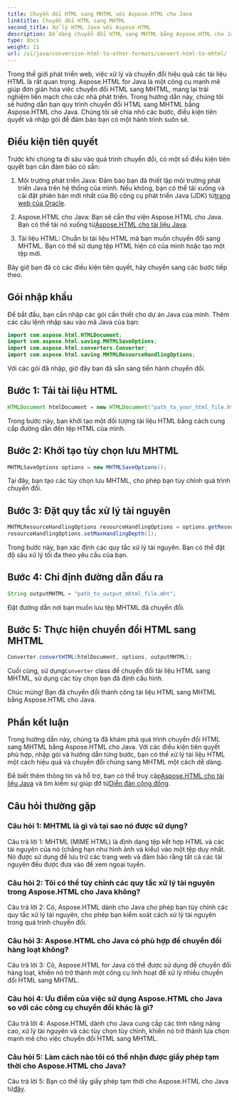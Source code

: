 ```yaml
---
title: Chuyển đổi HTML sang MHTML với Aspose.HTML cho Java
linktitle: Chuyển đổi HTML sang MHTML
second_title: Xử lý HTML Java với Aspose.HTML
description: Dễ dàng chuyển đổi HTML sang MHTML bằng Aspose.HTML cho Java. Hãy làm theo hướng dẫn từng bước của chúng tôi để chuyển đổi HTML sang MHTML hiệu quả.
type: docs
weight: 11
url: /vi/java/conversion-html-to-other-formats/convert-html-to-mhtml/
---
```

Trong thế giới phát triển web, việc xử lý và chuyển đổi hiệu quả các tài liệu HTML là rất quan trọng. Aspose.HTML for Java là một công cụ mạnh mẽ giúp đơn giản hóa việc chuyển đổi HTML sang MHTML, mang lại trải nghiệm liền mạch cho các nhà phát triển. Trong hướng dẫn này, chúng tôi sẽ hướng dẫn bạn quy trình chuyển đổi HTML sang MHTML bằng Aspose.HTML cho Java. Chúng tôi sẽ chia nhỏ các bước, điều kiện tiên quyết và nhập gói để đảm bảo bạn có một hành trình suôn sẻ.

## Điều kiện tiên quyết

Trước khi chúng ta đi sâu vào quá trình chuyển đổi, có một số điều kiện tiên quyết bạn cần đảm bảo có sẵn:

1. Môi trường phát triển Java: Đảm bảo bạn đã thiết lập môi trường phát triển Java trên hệ thống của mình. Nếu không, bạn có thể tải xuống và cài đặt phiên bản mới nhất của Bộ công cụ phát triển Java (JDK) từ[trang web của Oracle](https://www.oracle.com/java/technologies/javase-downloads.html).

2.  Aspose.HTML cho Java: Bạn sẽ cần thư viện Aspose.HTML cho Java. Bạn có thể tải nó xuống từ[Aspose.HTML cho tài liệu Java](https://reference.aspose.com/html/java/).

3. Tài liệu HTML: Chuẩn bị tài liệu HTML mà bạn muốn chuyển đổi sang MHTML. Bạn có thể sử dụng tệp HTML hiện có của mình hoặc tạo một tệp mới.

Bây giờ bạn đã có các điều kiện tiên quyết, hãy chuyển sang các bước tiếp theo.

## Gói nhập khẩu

Để bắt đầu, bạn cần nhập các gói cần thiết cho dự án Java của mình. Thêm các câu lệnh nhập sau vào mã Java của bạn:

```java
import com.aspose.html.HTMLDocument;
import com.aspose.html.saving.MHTMLSaveOptions;
import com.aspose.html.converters.Converter;
import com.aspose.html.saving.MHTMLResourceHandlingOptions;
```

Với các gói đã nhập, giờ đây bạn đã sẵn sàng tiến hành chuyển đổi.

## Bước 1: Tải tài liệu HTML

```java
HTMLDocument htmlDocument = new HTMLDocument("path_to_your_html_file.html");
```

Trong bước này, bạn khởi tạo một đối tượng tài liệu HTML bằng cách cung cấp đường dẫn đến tệp HTML của mình.

## Bước 2: Khởi tạo tùy chọn lưu MHTML

```java
MHTMLSaveOptions options = new MHTMLSaveOptions();
```

Tại đây, bạn tạo các tùy chọn lưu MHTML, cho phép bạn tùy chỉnh quá trình chuyển đổi.

## Bước 3: Đặt quy tắc xử lý tài nguyên

```java
MHTMLResourceHandlingOptions resourceHandlingOptions = options.getResourceHandlingOptions();
resourceHandlingOptions.setMaxHandlingDepth(1);
```

Trong bước này, bạn xác định các quy tắc xử lý tài nguyên. Bạn có thể đặt độ sâu xử lý tối đa theo yêu cầu của bạn.

## Bước 4: Chỉ định đường dẫn đầu ra

```java
String outputMHTML = "path_to_output_mhtml_file.mht";
```

Đặt đường dẫn nơi bạn muốn lưu tệp MHTML đã chuyển đổi.

## Bước 5: Thực hiện chuyển đổi HTML sang MHTML

```java
Converter.convertHTML(htmlDocument, options, outputMHTML);
```

 Cuối cùng, sử dụng`Converter` class để chuyển đổi tài liệu HTML sang MHTML, sử dụng các tùy chọn bạn đã định cấu hình.

Chúc mừng! Bạn đã chuyển đổi thành công tài liệu HTML sang MHTML bằng Aspose.HTML cho Java.

## Phần kết luận

Trong hướng dẫn này, chúng ta đã khám phá quá trình chuyển đổi HTML sang MHTML bằng Aspose.HTML cho Java. Với các điều kiện tiên quyết phù hợp, nhập gói và hướng dẫn từng bước, bạn có thể xử lý tài liệu HTML một cách hiệu quả và chuyển đổi chúng sang MHTML một cách dễ dàng.

 Để biết thêm thông tin và hỗ trợ, bạn có thể truy cập[Aspose.HTML cho tài liệu Java](https://reference.aspose.com/html/java/) và tìm kiếm sự giúp đỡ từ[Diễn đàn cộng đồng](https://forum.aspose.com/).

## Câu hỏi thường gặp

### Câu hỏi 1: MHTML là gì và tại sao nó được sử dụng?

Câu trả lời 1: MHTML (MIME HTML) là định dạng tệp kết hợp HTML và các tài nguyên của nó (chẳng hạn như hình ảnh và kiểu) vào một tệp duy nhất. Nó được sử dụng để lưu trữ các trang web và đảm bảo rằng tất cả các tài nguyên đều được đưa vào để xem ngoại tuyến.

### Câu hỏi 2: Tôi có thể tùy chỉnh các quy tắc xử lý tài nguyên trong Aspose.HTML cho Java không?

Câu trả lời 2: Có, Aspose.HTML dành cho Java cho phép bạn tùy chỉnh các quy tắc xử lý tài nguyên, cho phép bạn kiểm soát cách xử lý tài nguyên trong quá trình chuyển đổi.

### Câu hỏi 3: Aspose.HTML cho Java có phù hợp để chuyển đổi hàng loạt không?

Câu trả lời 3: Có, Aspose.HTML for Java có thể được sử dụng để chuyển đổi hàng loạt, khiến nó trở thành một công cụ linh hoạt để xử lý nhiều chuyển đổi HTML sang MHTML.

### Câu hỏi 4: Ưu điểm của việc sử dụng Aspose.HTML cho Java so với các công cụ chuyển đổi khác là gì?

Câu trả lời 4: Aspose.HTML dành cho Java cung cấp các tính năng nâng cao, xử lý tài nguyên và các tùy chọn tùy chỉnh, khiến nó trở thành lựa chọn mạnh mẽ cho việc chuyển đổi HTML sang MHTML.

### Câu hỏi 5: Làm cách nào tôi có thể nhận được giấy phép tạm thời cho Aspose.HTML cho Java?

Câu trả lời 5: Bạn có thể lấy giấy phép tạm thời cho Aspose.HTML cho Java từ[đây](https://purchase.aspose.com/temporary-license/).